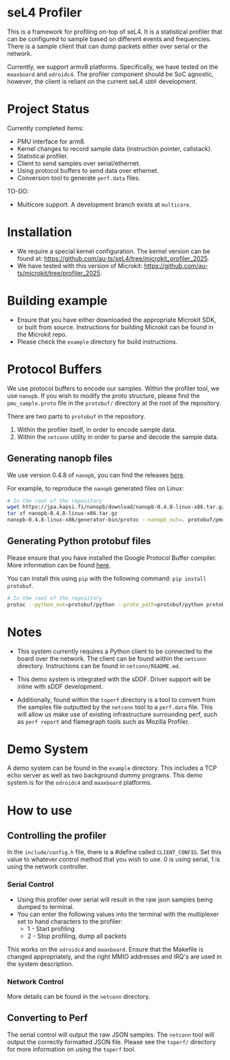 # seL4 Profiler
This is a framework for profiling on-top of seL4. It is a statistical profiler that can be configured to
sample based on different events and frequencies. There is a sample client that can dump packets either
over serial or the network.

Currently, we support armv8 platforms. Specifically, we have tested on the `maaxboard` and `odroidc4`.
The profiler component should be SoC agnostic, however, the client is reliant on the current seL4 `sDDF`
 development.

# Project Status
Currently completed items:
- PMU interface for arm8.
- Kernel changes to record sample data (instruction pointer, callstack).
- Statistical profiler.
- Client to send samples over serial/ethernet.
- Using protocol buffers to send data over ethernet.
- Conversion tool to generate `perf.data` files.

TO-DO:
- Multicore support. A development branch exists at `multicore`.

# Installation

- We require a special kernel configuration. The kernel version can be found at:
https://github.com/au-ts/seL4/tree/microkit_profiler_2025.
- We have tested with this version of Microkit: https://github.com/au-ts/microkit/tree/profiler_2025.

# Building example
- Ensure that you have either downloaded the appropriate Microkit SDK, or built from source. Instructions
for building Microkit can be found in the Microkit repo.
- Please check the `example` directory for build instructions.

# Protocol Buffers

We use protocol buffers to encode our samples. Within the profiler tool, we use `nanopb`.
If you wish to modify the proto structure, please find the `pmu_sample.proto` file in the `protobuf/`
directory at the root of the repository.

There are two parts to `protobuf` in the repository.
1. Within the profiler itself, in order to encode sample data.
2. Within the `netconn` utility in order to parse and decode the sample data.

## Generating nanopb files

We use version 0.4.8 of `nanopb`, you can find the releases [here](https://jpa.kapsi.fi/nanopb/download/).

For example, to reproduce the `nanopb` generated files on Linux:
```sh
# In the root of the repository
wget https://jpa.kapsi.fi/nanopb/download/nanopb-0.4.8-linux-x86.tar.gz
tar xf nanopb-0.4.8-linux-x86.tar.gz
nanopb-0.4.8-linux-x86/generator-bin/protoc --nanopb_out=. protobuf/pmu_sample.proto
```

## Generating Python protobuf files

Please ensure that you have installed the Google Protocol Buffer compiler. More information can be found
[here](https://github.com/protocolbuffers/protobuf).

You can install this using `pip` with the following command: `pip install protobuf`.

```sh
# In the root of the repository
protoc --python_out=protobuf/python --proto_path=protobuf/python protobuf/python/pmu_sample.proto
```

# Notes

- This system currently requires a Python client to be connected to the board over the network. The client
can be found within the `netconn` directory. Instructions can be found in `netconn/README.md`.

- This demo system is integrated with the sDDF. Driver support will be inline with sDDF development.

- Additionally, found within the `toperf` directory is a tool to convert from the samples file outputted by
the `netconn` tool to a `perf.data` file. This will allow us make use of existing infrastructure surrounding
perf, such as `perf report` and flamegraph tools such as Mozilla Profiler.

# Demo System
A demo system can be found in the `example` directory. This includes a TCP echo server as well as two
background dummy programs. This demo system is for the `odroidc4` and `maaxboard` platforms.

# How to use

## Controlling the profiler
In the `include/config.h` file, there is a #define called `CLIENT_CONFIG`. Set this value to whatever
control method that you wish to use. 0 is using serial, 1 is using the network controller.

### Serial Control
- Using this profiler over serial will result in the raw json samples being dumped to terminal.
- You can enter the following values into the terminal with the multiplexer set to hand characters
to the profiler:
    - 1 - Start profiling
    - 2 - Stop profiling, dump all packets

This works on the `odroidc4` and `maaxboard`. Ensure that the Makefile is changed appropriately, and the
right MMIO addresses and IRQ's are used in the system description.

### Network Control
More details can be found in the `netconn` directory.

## Converting to Perf
The serial control will output the raw JSON samples. The `netconn` tool will output the correctly
formatted JSON file. Please see the `toperf/` directory for more information on using the `toperf` tool.
